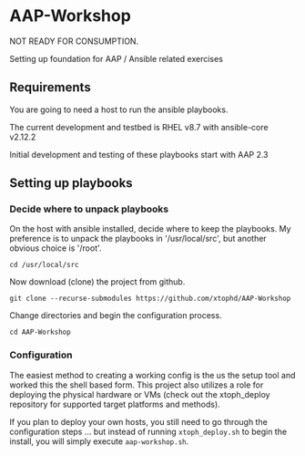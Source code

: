 # AAP-Workshop

NOT READY FOR CONSUMPTION.  

Setting up foundation for AAP / Ansible related exercises

## Requirements

You are going to need a host to run the ansible playbooks.  

The current development and testbed is RHEL v8.7 with ansible-core v2.12.2

Initial development and testing of these playbooks start with AAP 2.3

## Setting up playbooks

### Decide where to unpack playbooks

On the host with ansible installed, decide where to keep the playbooks. My preference is to unpack the playbooks in '/usr/local/src', but another obvious choice is '/root'.

```cd /usr/local/src```

Now download (clone) the project from github.

```git clone --recurse-submodules https://github.com/xtophd/AAP-Workshop```

Change directories and begin the configuration process.

```cd AAP-Workshop```

### Configuration

The easiest method to creating a working config is the us the setup tool and worked this the shell based form.  This project also utilizes a role for deploying the physical hardware or VMs (check out the xtoph_deploy repository for supported target platforms and methods).

If you plan to deploy your own hosts, you still need to go through the configuration steps ... but instead of running `xtoph_deploy.sh` to begin the install, you will simply execute `aap-workshop.sh`.



